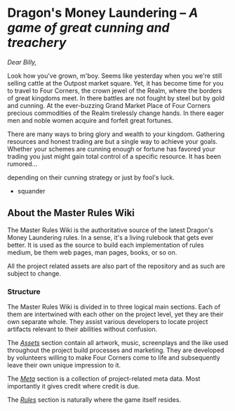 # Dragon's Money Laundering – *A game of great cunning and treachery*

*Dear Billy,*

Look how you've grown, m'boy. Seems like yesterday when you we're still selling cattle at the Outpost market square. Yet, it has become time for you to travel to Four Corners, the crown jewel of the Realm, where the borders of great kingdoms meet. In there battles are not fought by steel but by gold and cunning. At the ever-buzzing Grand Market Place of Four Corners precious commodities of the Realm tirelessly change hands. In there eager men and noble women acquire and forfeit great fortunes.

There are many ways to bring glory and wealth to your kingdom. Gathering resources and honest trading are but a single way to achieve your goals. Whether your schemes are cunning enough or fortune has favored your trading you just might gain total control of a specific resource. It has been rumored...

 depending on their cunning strategy or just by fool's luck.
* squander

## About the Master Rules Wiki

The Master Rules Wiki is the authoritative source of the latest Dragon's Money Laundering rules. In a sense, it's a living rulebook that gets ever better. It is used as the source to build each implementation of rules medium, be them web pages, man pages, books, or so on.

All the project related assets are also part of the repository and as such are subject to change.

### Structure

The Master Rules Wiki is divided in to three logical main sections. Each of them are intertwined with each other on the project level, yet they are their own separate whole. They assist various developers to locate project artifacts relevant to their abilities without confusion.

The *[Assets](/assets/index)* section contain all artwork, music, screenplays and the like used throughout the project build processes and marketing. They are developed by volunteers willing to make Four Corners come to life and subsequently leave their own unique impression to it.

The *[Meta](/meta/index)* section is a collection of project-related meta data. Most importantly it gives credit where credit is due.

The *[Rules](/rules/index)* section is naturally where the game itself resides.
